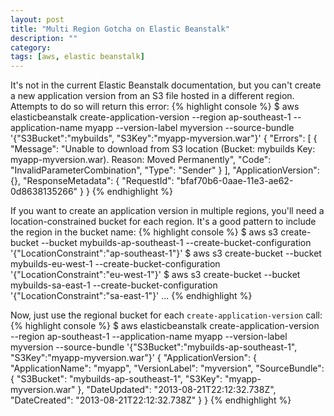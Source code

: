 ```yaml
---
layout: post
title: "Multi Region Gotcha on Elastic Beanstalk"
description: ""
category: 
tags: [aws, elastic beanstalk]
---
```


It's not in the current Elastic Beanstalk documentation, but you can't create a new application version from an S3 file hosted in a different region. Attempts to do so will return this error:
{% highlight console %}
$ aws elasticbeanstalk create-application-version --region ap-southeast-1 --application-name myapp --version-label myversion --source-bundle '{"S3Bucket":"mybuilds", "S3Key":"myapp-myversion.war"}'
{
    "Errors": [
        {
            "Message": "Unable to download from S3 location (Bucket: mybuilds  Key: myapp-myversion.war). Reason: Moved Permanently", 
            "Code": "InvalidParameterCombination", 
            "Type": "Sender"
        }
    ], 
    "ApplicationVersion": {}, 
    "ResponseMetadata": {
        "RequestId": "bfaf70b6-0aae-11e3-ae62-0d8638135266"
    }
}
{% endhighlight %}


If you want to create an application version in multiple regions, you'll need a location-constrained bucket for each region. It's a good pattern to include the region in the bucket name:
{% highlight console %}
$ aws s3 create-bucket --bucket mybuilds-ap-southeast-1 --create-bucket-configuration '{"LocationConstraint":"ap-southeast-1"}'
$ aws s3 create-bucket --bucket mybuilds-eu-west-1 --create-bucket-configuration '{"LocationConstraint":"eu-west-1"}'
$ aws s3 create-bucket --bucket mybuilds-sa-east-1 --create-bucket-configuration '{"LocationConstraint":"sa-east-1"}'
...
{% endhighlight %}

Now, just use the regional bucket for each `create-application-version` call:
{% highlight console %}
$ aws elasticbeanstalk create-application-version --region ap-southeast-1 --application-name myapp --version-label myversion --source-bundle '{"S3Bucket":"mybuilds-ap-southeast-1", "S3Key":"myapp-myversion.war"}'
{
    "ApplicationVersion": {
        "ApplicationName": "myapp", 
        "VersionLabel": "myversion", 
        "SourceBundle": {
            "S3Bucket": "mybuilds-ap-southeast-1", 
            "S3Key": "myapp-myversion.war"
        }, 
        "DateUpdated": "2013-08-21T22:12:32.738Z", 
        "DateCreated": "2013-08-21T22:12:32.738Z"
    }
}
{% endhighlight %}